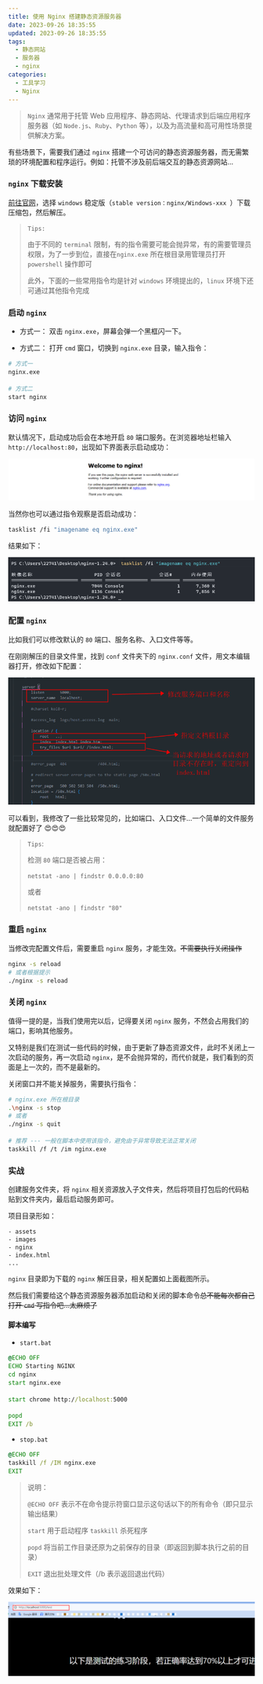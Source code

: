 ```yaml
---
title: 使用 Nginx 搭建静态资源服务器
date: 2023-09-26 18:35:55
updated: 2023-09-26 18:35:55
tags:
  - 静态网站
  - 服务器
  - nginx
categories:
  - 工具学习
  - Nginx
---
```


> `Nginx` 通常用于托管 Web 应用程序、静态网站、代理请求到后端应用程序服务器（如 `Node.js`、`Ruby`、`Python` 等），以及为高流量和高可用性场景提供解决方案。

有些场景下，需要我们通过 `nginx` 搭建一个可访问的静态资源服务器，而无需繁琐的环境配置和程序运行。例如：托管不涉及前后端交互的静态资源网站...

<!-- more -->

### `nginx` 下载安装

[前往官网](https://nginx.org/en/download.html)，选择 `windows` 稳定版（`stable version：nginx/Windows-xxx `）下载压缩包，然后解压。

<div class="danger">

> `Tips:`
>
> 由于不同的 `terminal` 限制，有的指令需要可能会抛异常，有的需要管理员权限，为了一步到位，直接在`nginx.exe` 所在根目录用管理员打开 `powershell` 操作即可
>
> 此外，下面的一些常用指令均是针对 `windows` 环境提出的，`linux` 环境下还可通过其他指令完成

</div>

### 启动 `nginx`

- 方式一： 双击 `nginx.exe`，屏幕会弹一个黑框闪一下。

- 方式二： 打开 `cmd` 窗口，切换到 `nginx.exe` 目录，输入指令：

```bash
# 方式一
nginx.exe

# 方式二
start nginx
```

### 访问 `nginx`

默认情况下，启动成功后会在本地开启 `80` 端口服务。在浏览器地址栏输入 `http://localhost:80`，出现如下界面表示启动成功：

[![nginx-static-server-p1](/images/tools/nginx-static-server/p1.png)](/images/tools/nginx-static-server/p1.png)

当然你也可以通过指令观察是否启动成功：

```bash
tasklist /fi "imagename eq nginx.exe"
```

结果如下：

[![nginx-static-server-p2](/images/tools/nginx-static-server/p2.png)](/images/tools/nginx-static-server/p2.png)

### 配置 `nginx`

比如我们可以修改默认的 `80` 端口、服务名称、入口文件等等。

在刚刚解压的目录文件里，找到 `conf` 文件夹下的 `nginx.conf` 文件，用文本编辑器打开，修改如下配置：

[![nginx-static-server-p3](/images/tools/nginx-static-server/p3.png)](/images/tools/nginx-static-server/p3.png)

可以看到，我修改了一些比较常见的，比如端口、入口文件...一个简单的文件服务就配置好了 😍😍😍

<div class="info">

> `Tips`:
>
> 检测 `80` 端口是否被占用：
>
> `netstat -ano | findstr 0.0.0.0:80`
>
> 或者
>
> `netstat -ano | findstr "80"`

</div>

### 重启 `nginx`

当修改完配置文件后，需要重启 `nginx` 服务，才能生效。~~不需要执行关闭操作~~

```bash
nginx -s reload
# 或者根据提示
./nginx -s reload
```

### 关闭 `nginx`

值得一提的是，当我们使用完以后，记得要关闭 `nginx` 服务，不然会占用我们的端口，影响其他服务。

又特别是我们在测试一些代码的时候，由于更新了静态资源文件，此时不关闭上一次启动的服务，再一次启动 `nginx`，是不会抛异常的，而代价就是，我们看到的页面是上一次的，而不是最新的。

关闭窗口并不能关掉服务，需要执行指令：

```bash
# nginx.exe 所在根目录
.\nginx -s stop
# 或者
./nginx -s quit

# 推荐 --- 一般在脚本中使用该指令，避免由于异常导致无法正常关闭
taskkill /f /t /im nginx.exe
```

### 实战

创建服务文件夹，将 `nginx` 相关资源放入子文件夹，然后将项目打包后的代码粘贴到文件夹内，最后启动服务即可。

项目目录形如：

```
- assets
- images
- nginx
- index.html
...
```

`nginx` 目录即为下载的 `nginx` 解压目录，相关配置如上面截图所示。

然后我们需要给这个静态资源服务器添加启动和关闭的脚本命令~~总不能每次都自己打开 `cmd` 写指令吧...太麻烦了~~

#### 脚本编写

- `start.bat`

```bat
@ECHO OFF
ECHO Starting NGINX
cd nginx
start nginx.exe

start chrome http://localhost:5000

popd
EXIT /b
```

- `stop.bat`

```bat
@ECHO OFF
taskkill /f /IM nginx.exe
EXIT
```

<div class="success">

> 说明：
>
> `@ECHO OFF` 表示不在命令提示符窗口显示这句话以下的所有命令（即只显示输出结果）
>
> `start` 用于启动程序 `taskkill` 杀死程序
>
> `popd` 将当前工作目录还原为之前保存的目录（即返回到脚本执行之前的目录）
>
> `EXIT` 退出批处理文件（/b 表示返回退出代码）

</div>

效果如下：

[![nginx-static-server-p4](/images/tools/nginx-static-server/p4.png)](/images/tools/nginx-static-server/p4.png)
